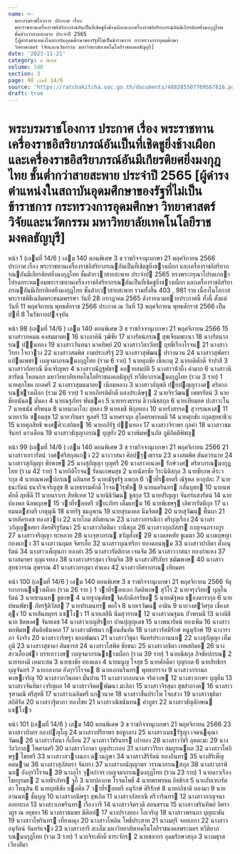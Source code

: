 ```yaml
---
name: >-
  พระบรมราชโองการ ประกาศ เรื่อง
  พระราชทานเครื่องราชอิสริยาภรณ์อันเป็นที่เชิดชูยิ่งช้างเผือกและเครื่องราชอิสริยาภรณ์อันมีเกียรติยศยิ่งมงกุฎไทย
  ชั้นต่ำกว่าสายสะพาย ประจำปี 2565
  [ผู้ดำรงตำแหน่งในสถาบันอุดมศึกษาของรัฐที่ไม่เป็นข้าราชการ กระทรวงการอุดมศึกษา
  วิทยาศาสตร์ วิจัยและนวัตกรรม มหาวิทยาลัยเทคโนโลยีราชมงคลธัญบุรี]
date: '2023-11-21'
category: ข พิเศษ
volume: 140
section: 3
page: 98 เล่มที่ 14/6
source: 'https://ratchakitcha.soc.go.th/documents/488285507709567816.pdf'
draft: true
---
```


# พระบรมราชโองการ ประกาศ เรื่อง พระราชทานเครื่องราชอิสริยาภรณ์อันเป็นที่เชิดชูยิ่งช้างเผือกและเครื่องราชอิสริยาภรณ์อันมีเกียรติยศยิ่งมงกุฎไทย ชั้นต่ำกว่าสายสะพาย ประจำปี 2565 [ผู้ดำรงตำแหน่งในสถาบันอุดมศึกษาของรัฐที่ไม่เป็นข้าราชการ กระทรวงการอุดมศึกษา วิทยาศาสตร์ วิจัยและนวัตกรรม มหาวิทยาลัยเทคโนโลยีราชมงคลธัญบุรี]

หน้า 1 (เลมที่ 14/6 ) เลม 140 ตอนพิเศษ 3 ข ราชกิจจานุเบกษา 21 พฤศจิกายน 2566 ประกาศ เรื่อง พระราชทานเครื่องราชอิสริยาภรณอันเป็นที่เชิดชูยิ่งชางเผือก และเครื่องราชอิสริยาภรณอันมีเกียรติยศยิ่งมงกุฎไทย ชั้นต่ํากวาสายสะพาย ประจําป 2565 ทรงพระกรุณาโปรดเกลาโปรดกระหมอมพระราชทานเครื่องราชอิสริยาภรณอันเป็นที่เชิดชูยิ่งชางเผือก และเครื่องราชอิสริยาภรณอันมีเกียรติยศยิ่งมงกุฎไทย ชั้นต่ํากวาสายสะพาย รวมทั้งสิ้น 403 , 981 ราย เนื่องในโอกาสพระราชพิธีเฉลิมพระชนมพรรษา วันที่ 28 กรกฎาคม 2565 ดังรายนามทายประกาศนี้ ทั้งนี้ ตั้งแต่วันที่ 11 พฤศจิกายน พุทธศักราช 2566 ประกาศ ณ วันที่ 13 พฤศจิกายน พุทธศักราช 2566 เป็นปที่ 8 ในรัชกาลปจจุบัน

หน้า 98 (เลมที่ 14/6 ) เลม 140 ตอนพิเศษ 3 ข ราชกิจจานุเบกษา 21 พฤศจิกายน 2566 15 นางสาวภคมน คงสมมาตย 16 นางภาคินี วุฒิชัย 17 นางรัตน์ภรณ สุขเจียมพะเนา 18 นางรัตนาภรณ ปนทอง 19 นางสาววันทนา นาคทิพย์ 20 นางสาววิลาวัลย ฤทธิ์เรืองโรจน 21 นางสาววีรยา ใจกวาง 22 นางสาวสมพิศ งามประเสริฐ 23 นางสาวสุพัฒน ปรางนวน 24 นางสาวสุพัตรา แปนเพชร เบญจมาภรณมงกุฎไทย (รวม 6 ราย) 1 นายศุภชัย เชื้อเกตุ 2 นายอดิศักดิ์ จําปาสี 3 นางสาวกัลยาณี มิ่งเจริญพร 4 นางสาวณัฏฐพัชร คลายสมบัติ 5 นางสาวน้ําผึ้ง คํามาก 6 นางสาวนิสารัตน์ โหลนอก มหาวิทยาลัยเทคโนโลยีราชมงคลธัญบุรี ทวีติยาภรณมงกุฎไทย (รวม 3 ราย) 1 นายศุภโชค ถกลศรี 2 นางสาวสุมนมาลย เนียมหลาง 3 นางสาวอัญชลี ปยปญญาวงศ ตริตาภรณชางเผือก (รวม 26 ราย) 1 นายเกียรติศักดิ์ แสงประดิษฐ 2 นายจิรวัฒน เพชรรัตน์ 3 นายชัยอนันต มั่นคง 4 นายณฐภัทร พันธคง 5 นายทรงธรรม ดีวาณิชสกุล 6 นายเทียมยศ ปะสาวะโน 7 นายธนัช ศรีพนม 8 นายมะดาโอะ สุหลง 9 นายเมธี พิกุลทอง 10 นายรังสรรค สุวรรณหงส 11 นายเรวัต ซอมสุข 12 นายวรินธร พูลศรี 13 นายศรากุล สุโคตรพรหมมี 14 นายศุภชัย กฤตสุทธาชีวะ 15 นายศุภสิทธิ พงศศิวะสถิตย 16 นายอภิรัฐ ปนทอง 17 นางสาวจิราพร กุลคํา 18 นางสาวชมจันทร์ ดาวเดือน 19 นางสาวธัญญาภรณ บุญยัง 20 นางพิมพนภัส ภูมิกิตติพิชญ

หน้า 99 (เลมที่ 14/6 ) เลม 140 ตอนพิเศษ 3 ข ราชกิจจานุเบกษา 21 พฤศจิกายน 2566 21 นางสาวเยาวรัตน์ วงศศรีสกุลแกว 22 นางวาสนา ศิลปรุงธรรม 23 นางสมพิศ ตันตวรนาท 24 นางสาวสุกัญญา ชัยพงษ 25 นางสุกัญญา บุญศรี 26 นางสาวอนงค รักษ์วงศ ตริตาภรณมงกุฎไทย (รวม 42 ราย) 1 นายกิติโรจน รัตนเกษมสุข 2 นายฉัตรชัย วีระนิติสกุล 3 นายชัยภพ ศิระวรกุล 4 นายณพงศปกรณ ผลินยศ 5 นายณัฐชรัฐ แพกุล 6 วาที่รอยตรี ณัฐพล หาอุปละ 7 นายธนะรัตน์ ธนากิจเจริญสุข 8 นายธรรมศักดิ์ โรจนวิรุฬห 9 นายนครินทร กลั่นบุศย 10 นายนพศักดิ์ ฤทธิ์ดี 11 นายนรากร สิทธิเทศ 12 นายนิธิวัฒน ชูสกุล 13 นายปริญญา จันทร์แสงรัตน์ 14 นายปองพล นิลพฤกษ 15 วาที่รอยตรี ปยะภัทร เต็มแยม 16 นายพิเชษฐ เลิศวรรัตติกุล 17 นายมนตชาตรี เกตุมุณี 18 นายรัฐ ชมภูพาน 19 นายสุรมงคล นิ่มจิตต 20 นายสุวัฒน พื้นผา 21 นายอัครเดช ทองสวาง 22 นายโอม สถิตยนาค 23 นางสาวกรรณิกา ศรีบุญเรือง 24 นางสาวกัญญธศยา อัครศิริฐรัตนา 25 นางสาวกิตติมา วานิชกูล 26 นางสาวกุลภัสสร กาญจนภรางกูร 27 นางสาวจริญญา ทะหลวย 28 นางจุฑาภรณ ขวัญสังข 29 นางดลหทัย ชูเมฆา 30 นางธฤษญา กองแกว 31 นางสาวนฤมล จิตรเอื้อ 32 นางสาวบุณฑริกา ทองดอนพุม 33 นางสาวปาลิดา ตั้งอนุรัตน์ 34 นางสาวเพ็ญนภา ทองคํา 35 นางสาวรัตติกาล เจนจัด 36 นางสาววาสนา ทองกําแหง 37 นางสมาพร กุญแจทอง 38 นางสาวสรรสุดา เจียมจิต 39 นางสาวสิริภัทร ชมัฒพงษ 40 นางสาวสุทธวรรณ สุพรรณ 41 นางสาวอรอุมา คําแดง 42 นางสาวอิศราภรณ เทียมศร

หน้า 100 (เลมที่ 14/6 ) เลม 140 ตอนพิเศษ 3 ข ราชกิจจานุเบกษา 21 พฤศจิกายน 2566 จัตุรถาภรณชางเผือก (รวม 26 ราย ) 1 วาที่รอยเอก กิตติพงษ สุวีโร 2 นายจรุงวิทย บุญโนรัตน์ 3 นายชานนท ชูพงษ 4 นายฐาณุพัชช จิตภักดีภรรัชต 5 นายณัฐพล ชองดารากุล 6 นายปพนพัชร ภัทรฐิติวัสส 7 นายปรเมนทร พอใจ 8 นายเรวัฒน อามิน 9 นายวงศวิศรุต เขื่องสตุง 10 นายสินสมุทร แซโงว 11 นายเสสินี นิ่มสุวรรณ 12 นางสาวณฐมน บัวพรมมี 13 นางนิธินาถ ชิตพงศ จันทเดช 14 นางสาวเบญสิรยา ปานปุญญเดช 15 นางพนารัตน์ ทองเพิ่ม 16 นางสาวพอพิมพ ตันติอธิมงคล 17 นางสาวมัทธนา กอนสันทัด 18 นางสาวรัศมีรักษ์ หนูนุรักษ์ 19 นางวราภา จังจริง 20 นางสาววริษฐา ชอบพัฒนา 21 นางสาววิชุดา จันทร์ประภานนท 22 นางสุกัญญา เห็มภูมิ 23 นางสาวสุชาดา คันธารส 24 นางสาวโสพิศ ชัยชนะ 25 นางสาวอชิตา เทพสถิตย 26 นางสาวเอื้องฟา บรรเทาวงษ เบญจมาภรณชางเผือก (รวม 39 ราย) 1 นายณิชกุล กิจชัยปกรณ 2 นายทองมี เหมาะสม 3 นายธงชัย ทองแตง 4 นายมนูญ ใจสุข 5 นายศักดิ์ดา บุญรอด 6 นายสิทธิกร บุญจันทร์ 7 นายอลงกต อังกุรวิโรจน 8 นายเอกนรินทร พุทธบรรจง 9 นางสาวกรกมล พงษเจริญ 10 นางสาวกวินลดา มั่นปาน 11 นางสาวกอบนาค จริตวงษ 12 นางสาวเกษร บุญยิ้ม 13 นางสาวจันทิมา เจริญผล 14 นางสาวจิตตพัฒนา มะลิลา 15 นางสาวจิรสุดา สุขสําอางค 16 นางสาวจุฑามณี ศรีสุทธิ์ 17 นางสาวเฉลิมศรี แกวนาค 18 นางสาวชื่นประไพ ใจแสวง 19 นางสาวชุติมา สถิติรัต 20 นางสาวฐิตาภา ทองไชย 21 นางสาวณิชนันทน คําภูธร 22 นางสาวธัญลักษณ แซโงว

หน้า 101 (เลมที่ 14/6 ) เลม 140 ตอนพิเศษ 3 ข ราชกิจจานุเบกษา 21 พฤศจิกายน 2566 23 นางสาวบังอร กองปญโญ 24 นางสาวปรียาพร ขอชูกลาง 25 นางสาวเมธรัฐญา เจตนคุณาวัฒน 26 นางสาวรัตนา กี่เอี่ยน 27 นางสาววัชรินทร เปาทอง 28 นางสาววัชรี อุตตะมะ 29 นางวัลวิกาล ไพศาลศรี 30 นางสาววิภาดา บุญประกอบ 31 นางสาววิริยา สมบูรณผล 32 นางสาวโศภิษฐ ไชยศรี 33 นางสาวสวางนภา ตวนภูษา 34 นางสาวสิริรัตน์ ทองอินทร 35 นางสิริเพ็ญ คตนวม 36 นางสาวสุภัสตรา จันทรา 37 นางสาวอนัญญาพร วรรณาภรณสกุล 38 นางสาวอรพินท อังกุรวิโรจน 39 นางอุไร จุยกําจร เบญจมาภรณมงกุฎไทย (รวม 23 ราย) 1 นายดาวเรือง ไชยบุรมย 2 นายธีรภัทร จูอี้ 3 นายปองภพ โรจนโพธิ์ 4 นายพรพรหม อิทธิรส 5 นายภัทเฑกรัตตา โทนุสิน 6 นายฤทธิชัย บอศีล 7 วาที่รอยตรี อนุรักษ์ ศิริรักษ์ 8 นายอภิชาติ ทองมา 9 นายอานนท ชั้นบุญ 10 นางสาวกนิษฐา สุขเกิด 11 นางสาวกัลยาณี ศรีวารินทร 12 นางสาวกาญจนา ลอยทะเล 13 นางสาวเกษรินทร เรืองวารี 14 นางสาวจิตรวดี สอนธรรม 15 นางสาวชรินทิพย์ อิศรางกูร ณ อยุธยา 16 นางสาวธนพร มีศิลป 17 นางปรางทอง โอเจริญ 18 นางสาวพรนภา บุญยะพัน 19 นางสาวไพรินทร เที่ยงผดุง 20 นางสาวไพลิน โพธิ์ประสาท 21 นางมยุรี จอยเอกา 22 นางสาวอนุรัตน์ จันทร์แจง 23 นางสาวอารี สะเล็ม มหาวิทยาลัยเทคโนโลยีราชมงคลพระนคร ทวีติยาภรณมงกุฎไทย (รวม 3 ราย) 1 นายจิระศักดิ์ ธาระจักร 2 นายชลากร อุดมรักษาสกุล 3 นางมธุรส เวียงสีมา
